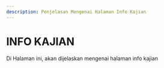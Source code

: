 ```yaml
---
description: Penjelasan Mengenai Halaman Info Kajian
---
```


# INFO KAJIAN

 Di Halaman ini, akan dijelaskan mengenai halaman info kajian

